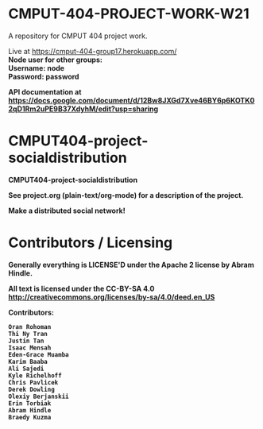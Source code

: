 # CMPUT-404-PROJECT-WORK-W21
A repository for CMPUT 404 project work. 

Live at https://cmput-404-group17.herokuapp.com/ </br>
<b>Node user for other groups:<b> </br>
Username: node </br>
Password: password </br>

API documentation at https://docs.google.com/document/d/12Bw8JXGd7Xve46BY6p6KOTK02qD1Rm2uPE9B37XdyhM/edit?usp=sharing

CMPUT404-project-socialdistribution
===================================

CMPUT404-project-socialdistribution

See project.org (plain-text/org-mode) for a description of the project.

Make a distributed social network!

Contributors / Licensing
========================

Generally everything is LICENSE'D under the Apache 2 license by Abram Hindle.

All text is licensed under the CC-BY-SA 4.0 http://creativecommons.org/licenses/by-sa/4.0/deed.en_US

Contributors:

    Oran Rohoman
    Thi Ny Tran
    Justin Tan
    Isaac Mensah
    Eden-Grace Muamba
    Karim Baaba
    Ali Sajedi
    Kyle Richelhoff
    Chris Pavlicek
    Derek Dowling
    Olexiy Berjanskii
    Erin Torbiak
    Abram Hindle
    Braedy Kuzma
